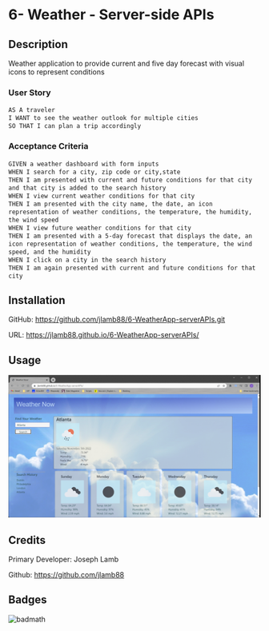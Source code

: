 # 6- Weather - Server-side APIs
## Description
Weather application to provide current and five day forecast with visual icons to represent conditions
### User Story
```
AS A traveler
I WANT to see the weather outlook for multiple cities
SO THAT I can plan a trip accordingly
```
### Acceptance Criteria
```
GIVEN a weather dashboard with form inputs
WHEN I search for a city, zip code or city,state
THEN I am presented with current and future conditions for that city and that city is added to the search history
WHEN I view current weather conditions for that city
THEN I am presented with the city name, the date, an icon representation of weather conditions, the temperature, the humidity, the wind speed
WHEN I view future weather conditions for that city
THEN I am presented with a 5-day forecast that displays the date, an icon representation of weather conditions, the temperature, the wind speed, and the humidity
WHEN I click on a city in the search history
THEN I am again presented with current and future conditions for that city
```
## Installation

GitHub: https://github.com/jlamb88/6-WeatherApp-serverAPIs.git

URL: https://jlamb88.github.io/6-WeatherApp-serverAPIs/

## Usage

![alt text](assets/images/screenshot.png)


## Credits
Primary Developer: Joseph Lamb

Github: https://github.com/jlamb88

## Badges

![badmath](https://img.shields.io/github/languages/top/lernantino/badmath)
